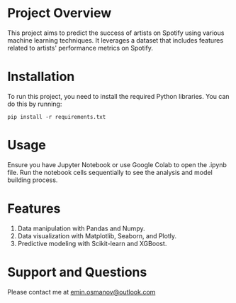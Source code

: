 # Project Overview
This project aims to predict the success of artists on Spotify using various machine learning techniques. It leverages a dataset that includes features related to artists' performance metrics on Spotify.

# Installation
To run this project, you need to install the required Python libraries. You can do this by running:

```
pip install -r requirements.txt
```

# Usage
Ensure you have Jupyter Notebook or use Google Colab to open the .ipynb file. Run the notebook cells sequentially to see the analysis and model building process.

# Features
1. Data manipulation with Pandas and Numpy.
2. Data visualization with Matplotlib, Seaborn, and Plotly.
3. Predictive modeling with Scikit-learn and XGBoost.

# Support and Questions
Please contact me at emin.osmanov@outlook.com
